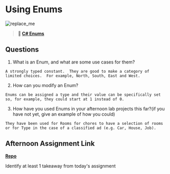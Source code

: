 # Using Enums

![replace_me](https://codeworks.blob.core.windows.net/public/assets/img/illustrations/placeholder.svg)

> **📖 [C# Enums](https://codeworksacademy.com/fs-student-guide/resources/wk10/03-Enums)**

## Questions

1. What is an Enum, and what are some use cases for them?
```
A strongly typed constant.  They are good to make a category of limited choices.  For example, North, South, East and West.
```
2. How can you modify an Enum?
```
Enums can be assigned a type and their value can be specifically set so, for example, they could start at 1 instead of 0.
```
3. How have you used Enums in your afternoon lab projects this far?(if you have not yet, give an example of how you could)
```
They have been used for Rooms for chores to have a selection of rooms or for Type in the case of a classified ad (e.g. Car, House, Job).
```
## Afternoon Assignment Link

**[Repo](https://github.com/coombsab/<ASSIGNMENT_REPO>)**

Identify at least 1 takeaway from today's assignment
```

```